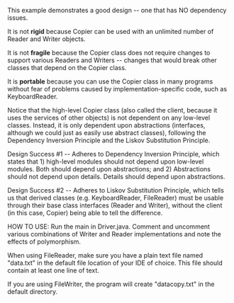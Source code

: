 This example demonstrates a good design -- one that has NO dependency issues. 

It is not **rigid** because Copier can be used with an unlimited number of Reader and Writer objects.

It is not **fragile** because the Copier class does not require changes to support various Readers and Writers -- changes that would break other classes that depend on the Copier class.

It is **portable** because you can use the Copier class in many programs without fear of problems caused by implementation-specific code, such as KeyboardReader.

Notice that the high-level Copier class (also called the client, because it uses the services of other objects) is not dependent on any low-level classes. Instead, it is only dependent upon abstractions (interfaces, although we could just as easily use abstract classes), following the Dependency Inversion Principle and the Liskov Substitution Principle.

Design Success #1 -- Adheres to Dependency Inversion Principle, which states that 1) high-level modules should not depend upon low-level modules. Both should depend upon abstractions; and 2) Abstractions should not depend upon details. Details should depend upon abstractions.

Design Success #2 -- Adheres to Liskov Substitution Principle, which tells us that derived classes (e.g. KeyboardReader, FileReader) must be usable through their base class interfaces (Reader and Writer), without the client (in this case, Copier) being able to tell the difference.

HOW TO USE: Run the main in Driver.java. Comment and uncomment various combinations of Writer and Reader implementations and note the effects of polymorphism.

When using FileReader, make sure you have a plain text file named "data.txt" in the default file location of your IDE of choice. This file should contain at least one line of text.

If you are using FileWriter, the program will create "datacopy.txt" in the default directory.




